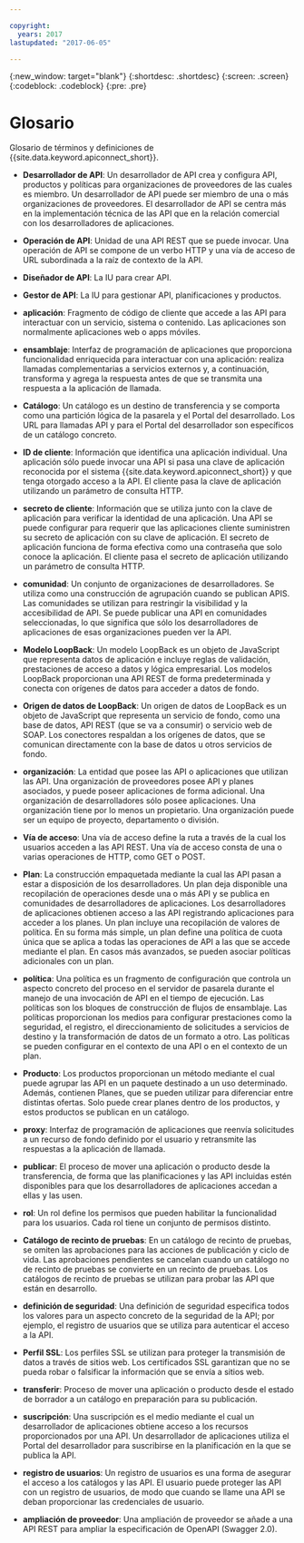 ```yaml
---

copyright:
  years: 2017
lastupdated: "2017-06-05"

---
```


{:new_window: target="blank"}
{:shortdesc: .shortdesc}
{:screen: .screen}
{:codeblock: .codeblock}
{:pre: .pre}

# Glosario

Glosario de términos y definiciones de {{site.data.keyword.apiconnect_short}}.

- **Desarrollador de API**: Un desarrollador de API crea y configura API, productos y políticas para organizaciones de proveedores
de las cuales es miembro. Un desarrollador de API puede ser miembro de una o más organizaciones de
proveedores. El desarrollador de API se centra más en la implementación técnica de las API que en la
relación comercial con los desarrolladores de aplicaciones.

- **Operación de API**: Unidad de una API REST que se puede invocar. Una operación de API se compone de un verbo HTTP y una vía de acceso de URL subordinada a la raíz de contexto de la API.

- **Diseñador de API**: La IU para crear API.

- **Gestor de API**: La IU para gestionar API, planificaciones y productos.

- **aplicación**: Fragmento de código de cliente que accede a las API para interactuar con un servicio, sistema o contenido. Las aplicaciones son normalmente aplicaciones web o apps móviles.

- **ensamblaje**: Interfaz de programación de aplicaciones que proporciona funcionalidad enriquecida
para interactuar con una aplicación: realiza llamadas complementarias a servicios externos
y, a continuación, transforma y agrega la respuesta antes de que se transmita
una respuesta a la aplicación de llamada.

- **Catálogo**: Un catálogo es un destino de transferencia y se comporta como una partición lógica de la pasarela
y el Portal del desarrollado. Los URL para llamadas API y para el Portal del desarrollador son específicos
de un catálogo concreto.

- **ID de cliente**: Información que identifica una aplicación individual. Una aplicación sólo puede invocar una API si pasa una clave de aplicación reconocida
por el sistema {{site.data.keyword.apiconnect_short}} y que tenga otorgado acceso a la API. El cliente pasa la clave de aplicación utilizando un parámetro de consulta
HTTP.

- **secreto de cliente**: Información que se utiliza junto con la clave de aplicación para verificar la
identidad de una aplicación. Una API se puede configurar para
requerir que las aplicaciones cliente suministren su secreto de aplicación con
su clave de aplicación. El secreto de aplicación funciona de forma efectiva como
una contraseña que solo conoce la aplicación. El cliente pasa el secreto de aplicación utilizando un parámetro de
consulta HTTP.

- **comunidad**: Un conjunto de organizaciones de desarrolladores. Se utiliza como una
construcción de agrupación cuando se publican APIS. Las comunidades se utilizan para restringir la visibilidad y la accesibilidad de API. Se puede publicar una API en comunidades
seleccionadas, lo que significa que sólo los desarrolladores de aplicaciones de esas organizaciones
pueden ver la API.

- **Modelo LoopBack**: Un modelo LoopBack es un objeto de JavaScript que representa datos de aplicación e incluye reglas
de validación, prestaciones de acceso a datos y lógica empresarial. Los modelos LoopBack proporcionan
una API REST de forma predeterminada y conecta con orígenes de datos para acceder a datos de fondo.

- **Origen de datos de LoopBack**: Un origen de datos de LoopBack es un objeto de JavaScript que representa un servicio
de fondo, como una base de datos, API REST (que se va a consumir) o servicio web de SOAP. Los conectores respaldan a los orígenes de datos, que se comunican directamente con la base de datos
u otros servicios de fondo.

- **organización**: La entidad que posee las API o aplicaciones que utilizan las API. Una organización
de proveedores posee API y planes asociados, y puede poseer aplicaciones de
forma adicional. Una organización de desarrolladores sólo posee aplicaciones. Una organización tiene por lo menos un propietario. Una organización puede ser un equipo de proyecto, departamento o división.

- **Vía de acceso**: Una vía de acceso define la ruta a través de la cual los usuarios acceden a las API REST. Una vía de acceso consta de
una o varias operaciones de HTTP, como GET o POST.

- **Plan**: La construcción empaquetada mediante la cual las API pasan a estar a disposición de los desarrolladores. Un plan deja disponible una recopilación de operaciones desde una o más API y se publica en comunidades de desarrolladores de aplicaciones. Los desarrolladores de aplicaciones obtienen
acceso a las API registrando aplicaciones para acceder a los planes. Un plan incluye una recopilación de valores de
política. En su forma más simple, un plan define una política de cuota única que se aplica a todas las operaciones de API a las que se accede mediante el plan. En
casos más avanzados, se pueden asociar políticas adicionales con un plan.

- **política**: Una política es un fragmento de configuración que controla un aspecto concreto del proceso en el servidor
de pasarela durante el manejo de una invocación de API en el tiempo de ejecución. Las políticas son los bloques de construcción de flujos de ensamblaje. Las políticas proporcionan
los medios para configurar prestaciones como la seguridad, el registro, el direccionamiento de solicitudes a servicios
de destino y la transformación de datos de un formato a otro. Las políticas se pueden configurar en el contexto de una API o en el contexto de un plan.

- **Producto**: Los productos proporcionan un método mediante el cual puede agrupar las API en un paquete destinado a un uso determinado. Además, contienen Planes, que se pueden utilizar para
diferenciar entre distintas ofertas. Solo puede crear planes dentro de los productos, y estos productos se publican en un catálogo.

- **proxy**: Interfaz de programación de aplicaciones que reenvía solicitudes a un recurso de fondo definido por el usuario y retransmite las respuestas a la aplicación de llamada.

- **publicar**: El proceso de mover una aplicación o producto desde la transferencia, de forma que las planificaciones y las
API incluidas estén disponibles para que los desarrolladores de aplicaciones accedan a ellas y las usen.

- **rol**: Un rol define los permisos que pueden habilitar la funcionalidad para los usuarios. Cada rol tiene un conjunto
de permisos distinto.

- **Catálogo de recinto de pruebas**: En un catálogo de recinto de pruebas, se omiten las aprobaciones para las acciones de publicación y ciclo de vida. Las aprobaciones
pendientes se cancelan cuando un catálogo no de recinto de pruebas se convierte en un recinto de pruebas. Los catálogos de recinto
de pruebas se utilizan para probar las API que están en desarrollo.

- **definición de seguridad**: Una definición de seguridad especifica todos los valores para un aspecto concreto de la seguridad de la API; por
ejemplo, el registro de usuarios que se utiliza para autenticar el acceso a la API.

- **Perfil SSL**: Los perfiles SSL se utilizan para proteger la transmisión de datos a través de sitios web. Los certificados SSL
garantizan que no se pueda robar o falsificar la información que se envía a sitios web.

- **transferir**: Proceso de mover una aplicación o producto desde el estado de borrador a un catálogo en
preparación para su publicación.

- **suscripción**: Una suscripción es el medio mediante el cual un desarrollador de aplicaciones obtiene acceso a los recursos proporcionados
por una API. Un desarrollador de aplicaciones utiliza el Portal del desarrollador para
suscribirse en la planificación en la que se publica la API.

- **registro de usuarios**: Un registro de usuarios es una forma de asegurar el acceso a los catálogos y las API. El usuario puede proteger las API con
un registro de usuarios, de modo que cuando se llame una API se deban proporcionar las credenciales de usuario.

- **ampliación de proveedor**: Una ampliación de proveedor se añade a una API REST para ampliar la especificación de OpenAPI (Swagger 2.0).
